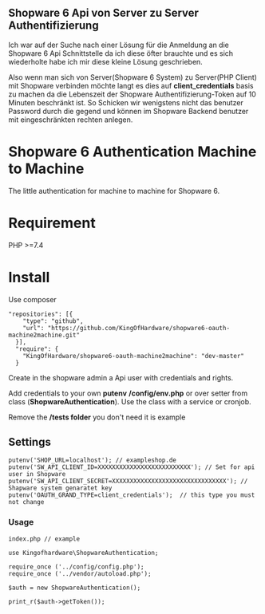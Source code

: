 ## Shopware 6 Api von Server zu Server Authentifizierung
Ich war auf der Suche nach einer Lösung für die Anmeldung an die Shopware 6 Api
Schnittstelle da ich diese öfter brauchte und es sich wiederholte habe ich 
mir diese kleine Lösung geschrieben.

Also wenn man sich von Server(Shopware 6 System) zu Server(PHP Client) mit Shopware
verbinden möchte langt es dies auf **client_credentials** basis zu machen da die Lebenszeit der
Shopware Authentifizierung-Token auf 10 Minuten beschränkt ist.  So Schicken wir wenigstens nicht das 
benutzer Password durch die gegend und können im Shopware Backend benutzer mit 
eingeschränkten rechten anlegen.

# Shopware 6 Authentication Machine to Machine

The little authentication for machine to machine for Shopware 6.

# Requirement

PHP >=7.4

# Install

Use composer

```
"repositories": [{
    "type": "github",
    "url": "https://github.com/KingOfHardware/shopware6-oauth-machine2machine.git"
  }],
  "require": {
    "KingOfHardware/shopware6-oauth-machine2machine": "dev-master"
  }
```

Create in the shopware admin a Api user with credentials and rights.  

Add credentials to your own **putenv** **/config/env.php** or over setter from class (**ShopwareAuthentication**).
Use the class with a service or cronjob.

Remove the  **/tests folder** you don't need it is example

## Settings

```
putenv('SHOP_URL=localhost'); // exampleshop.de
putenv('SW_API_CLIENT_ID=XXXXXXXXXXXXXXXXXXXXXXXXXX'); // Set for api user in Shopware
putenv('SW_API_CLIENT_SECRET=XXXXXXXXXXXXXXXXXXXXXXXXXXXXXXXX'); // Shapware system genaratet key
putenv('OAUTH_GRAND_TYPE=client_credentials');  // this type you must not change
```

### Usage
`index.php // example`

```
use Kingofhardware\ShopwareAuthentication;

require_once ('../config/config.php');
require_once ('../vendor/autoload.php');

$auth = new ShopwareAuthentication();

print_r($auth->getToken());
```